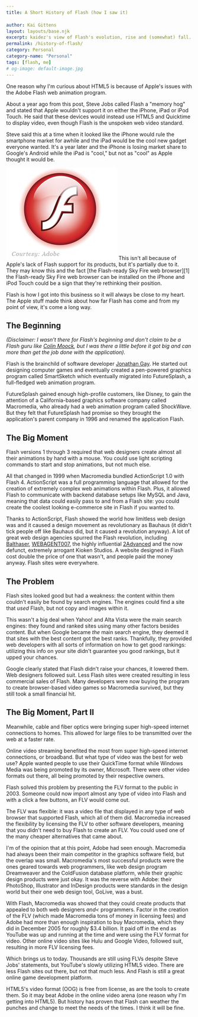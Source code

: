 ```yaml
---
title: A Short History of Flash (how I saw it)

author: Kai Gittens
layout: layouts/base.njk
excerpt: kaidez's view of Flash's evolution, rise and (somewhat) fall.
permalink: /history-of-flash/
category: Personal
category-name: "Personal"
tags: [flash, me]
# og-image: default-image.jpg
---
```

One reason why I'm curious about HTML5 is because of Apple's issues with the Adobe Flash web animation program.

About a year ago from this post, Steve Jobs called Flash a "memory hog" and stated that Apple wouldn't support it on either the iPhone, iPad or iPod Touch.  He said that these devices would instead use HTML5 and Quicktime to display video, even though Flash is the unspoken web video standard.

Steve said this at a time when it looked like the iPhone would rule the smartphone market for awhile and the iPad would be the cool new gadget everyone wanted.  It's a year later and the iPhone is losing market share to Google's Android while the iPad is "cool," but not as "cool" as Apple thought it would be.

<img src="/img/flashLogo.jpg" class="post-pic" />
This isn't all because of Apple's lack of Flash support for its products, but it's partially due to it.  They may know this and the fact [the Flash-ready Sky Fire web browser][1] the Flash-ready Sky Fire web browser can be installed on the iPhone and iPod Touch could be a sign that they're rethinking their position.

[1]: http://www.skyfire.com/en/for-consumers

Flash is how I got into this business so it will always be close to my heart.  The Apple stuff made think about how far Flash has come and from my point of view, it's come a long way.

## The Beginning
*(Disclaimer: I wasn't there for Flash's beginning and don't claim to be a Flash guru like [Colin Moock][2], but I was there a little before it got big and can more than get the job done with the application).*

[2]: http://www.oreillynet.com/pub/au/568

Flash is the brainchild of software developer [Jonathan Gay][3].  He started out designing computer games and eventually created a pen-powered graphics program called SmartSketch which eventually migrated into FutureSplash, a full-fledged web animation program.

[3]: http://www.adobe.com/macromedia/events/john_gay/

FutureSplash gained enough high-profile customers, like Disney, to gain the attention of a California-based graphics software company called Macromedia, who already had a web animation program called ShockWave.  But they felt that FutureSplash had promise so they brought the application's parent company in 1996 and renamed the application Flash.
## The Big Moment
Flash versions 1 through 3 required that web designers create almost all their animations by hand with a mouse.  You could use light scripting commands to start and stop animations, but not much else.

All that changed in 1999 when Macromedia bundled ActionScript 1.0 with Flash 4.  ActionScript was a full programming language that allowed for the creation of extremely complex web animations within Flash.  Plus, it allowed Flash to communicate with backend database setups like MySQL and Java, meaning that data could easily pass to and from a Flash site: you could create the coolest looking e-commerce site in Flash if you wanted to.

Thanks to ActionScript, Flash showed the world how limitless web design was and it caused a design movement as revolutionary as Bauhaus (it didn't tick people off like Bauhaus did, but it  caused a revolution anyway).  A lot of great web design agencies spurred the Flash revolution, including [Balthaser][4], [WEBAGENT007][5], the highly influential [2Advanced][6] and the now defunct, extremely arrogant Kioken Studios.  A website designed in Flash cost double the price of one that wasn't, and people paid the money anyway.  Flash sites were everywhere.

[4]: http://www.balthaserstudios.com/
[5]: http://www.webagent007.com/
[6]: http://2advanced.com/
## The Problem
Flash sites looked good but had a weakness: the content within them couldn't easily be found by search engines.  The engines could find a site that *used* Flash, but not copy and images within it.

This wasn't a big deal when Yahoo! and Alta Vista were the main search engines: they found and ranked sites using many other factors besides content.   But when Google became *the* main search engine, they deemed it that sites with the best content got the best ranks.  Thankfully, they provided web developers with all sorts of information on how to get good rankings: utilizing this info on your site didn't guarantee you good rankings, but it upped your chances.

Google clearly stated that Flash didn't raise your chances, it lowered them.  Web designers followed suit.  Less Flash sites were created resulting in less commercial sales of Flash.  Many developers were now buying the program to create browser-based video games so Macromedia survived, but they still took a small financial hit.

## The Big Moment, Part II
Meanwhile, cable and fiber optics were bringing super high-speed internet connections to homes.  This allowed for large files to be transmitted over the web at a faster rate.

Online video streaming benefited the most from super high-speed internet connections, or broadband.  But what type of video was the best for web use?  Apple wanted people to use their QuickTime format while Windows Media was being promoted by its owner, Microsoft.  There were other video formats out there, all being promoted by their respective owners.

Flash solved this problem by presenting the FLV format to the public in 2003.  Someone could now import almost any type of video into Flash and with a click a few buttons, an FLV would come out.

The FLV was flexible: it was a video file that displayed in any type of web browser that supported Flash, which all of them did. Macromedia increased the flexibility by licensing the FLV to other software developers, meaning that you didn't need to buy Flash to create an FLV.  You could used one of the many cheaper alternatives that came about.

I'm of the opinion that at this point, Adobe had seen enough.  Macromedia had always been their main competitor in the graphics software field, but the overlap was small.  Macromedia's most successful products were the ones geared towards web programmers, like web design program Dreamweaver and the ColdFusion database platform, while their graphic design products were just okay.  It was the reverse with Adobe: their PhotoShop, Illustrator and InDesign products were standards in the design world but their one web design tool, GoLive, was a bust.

With Flash, Macromedia was showed that they could create products that appealed to both web designers *and<* programmers. Factor in the creation of the FLV (which made Macromedia tons of money in licensing fees) and Adobe had more than enough inspiration to buy Macromedia, which they did in December 2005 for roughly $3.4 billion. It paid off in the end as YouTube was up and running at the time and were using the FLV format for video. Other online video sites like Hulu and Google Video, followed suit, resulting in more FLV licensing fees.

Which brings us to today. Thousands are still using FLVs despite Steve Jobs' statements, but YouTube's slowly utilizing HTML5 video.  There are less Flash sites out there, but not that much less.  And Flash is still a great online game development platform.

HTML5's video format (OOG) is free from license, as are the tools to create them.  So it may beat Adobe in the online video arena (one reason why I'm getting into HTML5).  But history has proven that Flash can weather the punches and change to meet the needs of the times.  I think it will be fine.